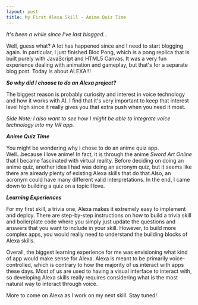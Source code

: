 ```yaml
---
layout: post
title: My First Alexa Skill - Anime Quiz Time
---
```


*It's been a while since I've last blogged...*

Well, guess what? A lot has happened since and I need to start blogging again. In particular, I just finished Bloc Pong, which is a pong replica that is built purely with JavaScript and HTML5 Canvas. It was a very fun experience dealing with animation and gameplay, but that's for a separate blog post. Today is about ALEXA!!!

***So why did I choose to do an Alexa project?***

The biggest reason is probably curiosity and interest in voice technology and how it works with AI. I find that it's very important to keep that interest level high since it really gives you that extra push when you need it most.

*Side Note: I also want to see how I might be able to integrate voice technology into my VR app.*

***Anime Quiz Time***

You might be wondering why I chose to do an anime quiz app. Well...because I love anime! In fact, it is through the anime *Sword Art Online* that I became fascinated with virtual reality. Before deciding on doing an anime quiz, another idea I had was doing an acronym quiz, but it seems like there are already plenty of existing Alexa skills that do that.Also, an acronym could have many different valid interpretations. In the end, I came down to building a quiz on a topic I love.

***Learning Experiences***

For my first skill, a trivia one, Alexa makes it extremely easy to implement and deploy. There are step-by-step instructions on how to build a trivia skill and boilerplate code where you simply just update the questions and answers that you want to include in your skill. However, to build more complex apps, you would really need to understand the building blocks of Alexa skills.

Overall, the biggest learning experience for me was envisioning what kind of app would make sense for Alexa. Alexa is meant to be primarily voice-controlled, which is contrary to how the majority of us interact with apps these days. Most of us are used to having a visual interface to interact with, so developing Alexa skills really requires considering what is the most natural way to interact through voice.

More to come on Alexa as I work on my next skill. Stay tuned!
